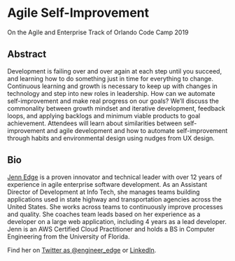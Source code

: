 # Agile Self-Improvement
On the Agile and Enterprise Track of Orlando Code Camp 2019

## Abstract
Development is failing over and over again at each step until you succeed, and learning how to do something just in time for everything to change. Continuous learning and growth is necessary to keep up with changes in technology and step into new roles in leadership. How can we automate self-improvement and make real progress on our goals?
We’ll discuss the commonality between growth mindset and iterative development, feedback loops, and applying backlogs and minimum viable products to goal achievement. Attendees will learn about similarities between self-improvement and agile development and how to automate self-improvement through habits and environmental design using nudges from UX design.

## Bio
[Jenn Edge](http://jennedge.com/) is a proven innovator and technical leader with over 12 years of experience in agile enterprise software development. As an Assistant Director of Development at Info Tech, she manages teams building applications used in state highway and transportation agencies across the United States. She works across teams to continuously improve processes and quality. She coaches team leads based on her experience as a developer on a large web application, including 4 years as a lead developer. Jenn is an AWS Certified Cloud Practitioner and holds a BS in Computer Engineering from the University of Florida.

Find her on [Twitter as @engineer_edge](https://twitter.com/engineer_edge) or [LinkedIn](https://www.linkedin.com/in/engineer-edge/).